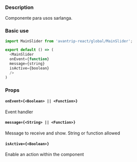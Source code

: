 ### Description
Componente para usos sarlanga.

### Basic use

```javascript
import MainSlider from 'avantrip-react/global/MainSlider';

export default () => (
  <MainSlider
  onEvent={function}
  message={string}
  isActive={boolean}
  />
)
```


### Props

#### `onEvent={<Boolean> || <Function>}`
Event handler

#### `message={<String> || <Function>}`
Message to receive and show. String or function allowed


#### `isActive={<Boolean>}`
Enable an action within the component
